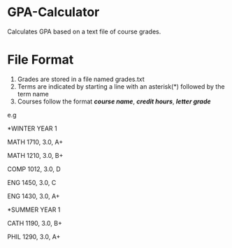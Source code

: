 # GPA-Calculator

Calculates GPA based on a text file of course grades.

# File Format

1. Grades are stored in a file named grades.txt 
2. Terms are indicated by starting a line with an asterisk(*) followed by the term name
3. Courses follow the format ***course name***, ***credit hours***, ***letter grade***

e.g

*WINTER YEAR 1

MATH 1710, 3.0, A+

MATH 1210, 3.0, B+

COMP 1012, 3.0, D

ENG 1450, 3.0, C

ENG 1430, 3.0, A+

*SUMMER YEAR 1

CATH 1190, 3.0, B+

PHIL 1290, 3.0, A+

